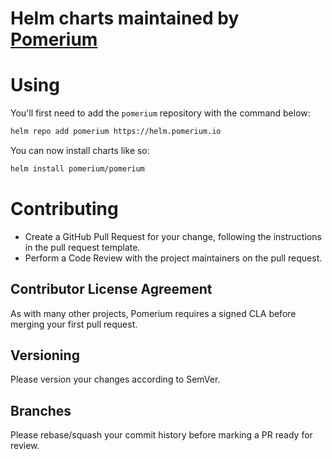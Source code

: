 # Helm charts maintained by [Pomerium](https://pomerium.io)

# Using

You'll first need to add the `pomerium` repository with the command below:

```bash
helm repo add pomerium https://helm.pomerium.io
```

You can now install charts like so:

```bash
helm install pomerium/pomerium
```

# Contributing

- Create a GitHub Pull Request for your change, following the instructions in the pull request template.
- Perform a Code Review with the project maintainers on the pull request.

## Contributor License Agreement

As with many other projects, Pomerium requires a signed CLA before merging your first pull request.

## Versioning

Please version your changes according to SemVer.

## Branches

Please rebase/squash your commit history before marking a PR ready for review.  

